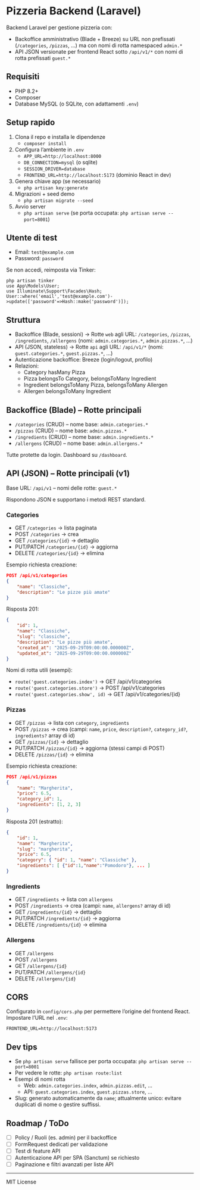 # Pizzeria Backend (Laravel)

Backend Laravel per gestione pizzeria con:
- Backoffice amministrativo (Blade + Breeze) su URL non prefissati (`/categories`, `/pizzas`, …) ma con nomi di rotta namespaced `admin.*`
- API JSON versionate per frontend React sotto `/api/v1/*` con nomi di rotta prefissati `guest.*`

## Requisiti
- PHP 8.2+
- Composer
- Database MySQL (o SQLite, con adattamenti `.env`)

## Setup rapido
1. Clona il repo e installa le dipendenze
	 - `composer install`
2. Configura l’ambiente in `.env`
	 - `APP_URL=http://localhost:8000`
	 - `DB_CONNECTION=mysql` (o sqlite)
	 - `SESSION_DRIVER=database`
	 - `FRONTEND_URL=http://localhost:5173` (dominio React in dev)
3. Genera chiave app (se necessario)
	 - `php artisan key:generate`
4. Migrazioni + seed demo
	 - `php artisan migrate --seed`
5. Avvio server
	 - `php artisan serve` (se porta occupata: `php artisan serve --port=8001`)

## Utente di test
- Email: `test@example.com`
- Password: `password`

Se non accedi, reimposta via Tinker:
```
php artisan tinker
use App\Models\User;
use Illuminate\Support\Facades\Hash;
User::where('email','test@example.com')->update(['password'=>Hash::make('password')]);
```

## Struttura
- Backoffice (Blade, sessioni) → Rotte `web` agli URL: `/categories`, `/pizzas`, `/ingredients`, `/allergens` (nomi: `admin.categories.*`, `admin.pizzas.*`, …)
- API (JSON, stateless) → Rotte `api` agli URL: `/api/v1/*` (nomi: `guest.categories.*`, `guest.pizzas.*`, …)
- Autenticazione backoffice: Breeze (login/logout, profilo)
- Relazioni:
	- Category hasMany Pizza
	- Pizza belongsTo Category, belongsToMany Ingredient
	- Ingredient belongsToMany Pizza, belongsToMany Allergen
	- Allergen belongsToMany Ingredient

## Backoffice (Blade) – Rotte principali
- `/categories` (CRUD) – nome base: `admin.categories.*`
- `/pizzas` (CRUD) – nome base: `admin.pizzas.*`
- `/ingredients` (CRUD) – nome base: `admin.ingredients.*`
- `/allergens` (CRUD) – nome base: `admin.allergens.*`

Tutte protette da login. Dashboard su `/dashboard`.

## API (JSON) – Rotte principali (v1)
Base URL: `/api/v1` – nomi delle rotte: `guest.*`

Rispondono JSON e supportano i metodi REST standard.

### Categories
- GET `/categories` → lista paginata
- POST `/categories` → crea
- GET `/categories/{id}` → dettaglio
- PUT/PATCH `/categories/{id}` → aggiorna
- DELETE `/categories/{id}` → elimina

Esempio richiesta creazione:
```json
POST /api/v1/categories
{
	"name": "Classiche",
	"description": "Le pizze più amate"
}
```
Risposta 201:
```json
{
	"id": 1,
	"name": "Classiche",
	"slug": "classiche",
	"description": "Le pizze più amate",
	"created_at": "2025-09-29T09:00:00.000000Z",
	"updated_at": "2025-09-29T09:00:00.000000Z"
}
```

Nomi di rotta utili (esempi):
- `route('guest.categories.index')` → GET /api/v1/categories
- `route('guest.categories.store')` → POST /api/v1/categories
- `route('guest.categories.show', id)` → GET /api/v1/categories/{id}

### Pizzas
- GET `/pizzas` → lista con `category`, `ingredients`
- POST `/pizzas` → crea (campi: `name`, `price`, `description?`, `category_id?`, `ingredients?` array di id)
- GET `/pizzas/{id}` → dettaglio
- PUT/PATCH `/pizzas/{id}` → aggiorna (stessi campi di POST)
- DELETE `/pizzas/{id}` → elimina

Esempio richiesta creazione:
```json
POST /api/v1/pizzas
{
	"name": "Margherita",
	"price": 6.5,
	"category_id": 1,
	"ingredients": [1, 2, 3]
}
```
Risposta 201 (estratto):
```json
{
	"id": 1,
	"name": "Margherita",
	"slug": "margherita",
	"price": 6.5,
	"category": { "id": 1, "name": "Classiche" },
	"ingredients": [ {"id":1,"name":"Pomodoro"}, ... ]
}
```

### Ingredients
- GET `/ingredients` → lista con `allergens`
- POST `/ingredients` → crea (campi: `name`, `allergens?` array di id)
- GET `/ingredients/{id}` → dettaglio
- PUT/PATCH `/ingredients/{id}` → aggiorna
- DELETE `/ingredients/{id}` → elimina

### Allergens
- GET `/allergens`
- POST `/allergens`
- GET `/allergens/{id}`
- PUT/PATCH `/allergens/{id}`
- DELETE `/allergens/{id}`

## CORS
Configurato in `config/cors.php` per permettere l’origine del frontend React. Impostare l’URL nel `.env`:
```
FRONTEND_URL=http://localhost:5173
```

## Dev tips
- Se `php artisan serve` fallisce per porta occupata: `php artisan serve --port=8001`
- Per vedere le rotte: `php artisan route:list`
- Esempi di nomi rotta
	- Web: `admin.categories.index`, `admin.pizzas.edit`, …
	- API: `guest.categories.index`, `guest.pizzas.store`, …
- Slug: generato automaticamente da `name`; attualmente unico: evitare duplicati di nome o gestire suffissi.

## Roadmap / ToDo
- [ ] Policy / Ruoli (es. admin) per il backoffice
- [ ] FormRequest dedicati per validazione
- [ ] Test di feature API
- [ ] Autenticazione API per SPA (Sanctum) se richiesto
- [ ] Paginazione e filtri avanzati per liste API

---

MIT License
